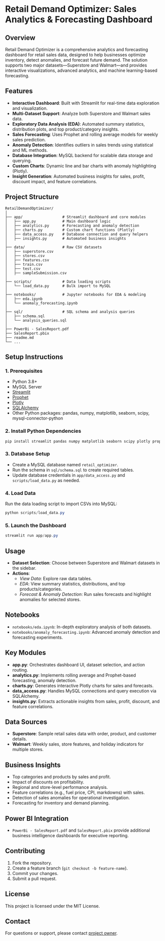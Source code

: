 # Retail Demand Optimizer: Sales Analytics & Forecasting Dashboard

## Overview

Retail Demand Optimizer is a comprehensive analytics and forecasting dashboard for retail sales data, designed to help businesses optimize inventory, detect anomalies, and forecast future demand. The solution supports two major datasets—Superstore and Walmart—and provides interactive visualizations, advanced analytics, and machine learning-based forecasting.

## Features

- **Interactive Dashboard**: Built with Streamlit for real-time data exploration and visualization.
- **Multi-Dataset Support**: Analyze both Superstore and Walmart sales data.
- **Exploratory Data Analysis (EDA)**: Automated summary statistics, distribution plots, and top product/category insights.
- **Sales Forecasting**: Uses Prophet and rolling average models for weekly sales prediction.
- **Anomaly Detection**: Identifies outliers in sales trends using statistical and ML methods.
- **Database Integration**: MySQL backend for scalable data storage and querying.
- **Custom Charts**: Dynamic line and bar charts with anomaly highlighting (Plotly).
- **Insight Generation**: Automated business insights for sales, profit, discount impact, and feature correlations.

## Project Structure

```
RetailDemandOptimizer/
│
├── app/                  # Streamlit dashboard and core modules
│   ├── app.py            # Main dashboard logic
│   ├── analytics.py      # Forecasting and anomaly detection
│   ├── charts.py         # Custom chart functions (Plotly)
│   ├── data_access.py    # Database connection and query helpers
│   ├── insights.py       # Automated business insights
│
├── data/                 # Raw CSV datasets
│   ├── superstore.csv
│   ├── stores.csv
│   ├── features.csv
│   ├── train.csv
│   ├── test.csv
│   ├── sampleSubmission.csv
│
├── scripts/              # Data loading scripts
│   └── load_data.py      # Bulk import to MySQL
│
├── notebooks/            # Jupyter notebooks for EDA & modeling
│   ├── eda.ipynb
│   └── anomaly_forecasting.ipynb
│
├── sql/                  # SQL schema and analysis queries
│   ├── schema.sql
│   └── analysis_queries.sql
│
├── PowerBi - SalesReport.pdf
├── SalesReport.pbix
├── readme.md
└── ...
```

## Setup Instructions

### 1. Prerequisites

- Python 3.8+
- MySQL Server
- [Streamlit](https://streamlit.io/)
- [Prophet](https://facebook.github.io/prophet/)
- [Plotly](https://plotly.com/python/)
- [SQLAlchemy](https://www.sqlalchemy.org/)
- Other Python packages: pandas, numpy, matplotlib, seaborn, scipy, mysql-connector-python

### 2. Install Python Dependencies

```powershell
pip install streamlit pandas numpy matplotlib seaborn scipy plotly prophet sqlalchemy mysql-connector-python
```

### 3. Database Setup

- Create a MySQL database named `retail_optimizer`.
- Run the schema in `sql/schema.sql` to create required tables.
- Update database credentials in `app/data_access.py` and `scripts/load_data.py` as needed.

### 4. Load Data

Run the data loading script to import CSVs into MySQL:

```powershell
python scripts/load_data.py
```

### 5. Launch the Dashboard

```powershell
streamlit run app/app.py
```

## Usage

- **Dataset Selection**: Choose between Superstore and Walmart datasets in the sidebar.
- **Actions**:
  - *View Data*: Explore raw data tables.
  - *EDA*: View summary statistics, distributions, and top products/categories.
  - *Forecast & Anomaly Detection*: Run sales forecasts and highlight anomalies for selected stores.

## Notebooks

- `notebooks/eda.ipynb`: In-depth exploratory analysis of both datasets.
- `notebooks/anomaly_forecasting.ipynb`: Advanced anomaly detection and forecasting experiments.

## Key Modules

- **app.py**: Orchestrates dashboard UI, dataset selection, and action routing.
- **analytics.py**: Implements rolling average and Prophet-based forecasting, anomaly detection.
- **charts.py**: Generates interactive Plotly charts for sales and forecasts.
- **data_access.py**: Handles MySQL connections and query execution via SQLAlchemy.
- **insights.py**: Extracts actionable insights from sales, profit, discount, and feature correlations.

## Data Sources

- **Superstore**: Sample retail sales data with order, product, and customer details.
- **Walmart**: Weekly sales, store features, and holiday indicators for multiple stores.

## Business Insights

- Top categories and products by sales and profit.
- Impact of discounts on profitability.
- Regional and store-level performance analysis.
- Feature correlations (e.g., fuel price, CPI, markdowns) with sales.
- Detection of sales anomalies for operational investigation.
- Forecasting for inventory and demand planning.

## Power BI Integration

- `PowerBi - SalesReport.pdf` and `SalesReport.pbix` provide additional business intelligence dashboards for executive reporting.

## Contributing

1. Fork the repository.
2. Create a feature branch (`git checkout -b feature-name`).
3. Commit your changes.
4. Submit a pull request.

## License

This project is licensed under the MIT License.

## Contact

For questions or support, please contact [project owner](mailto:ishansurdi@gmail.com).

